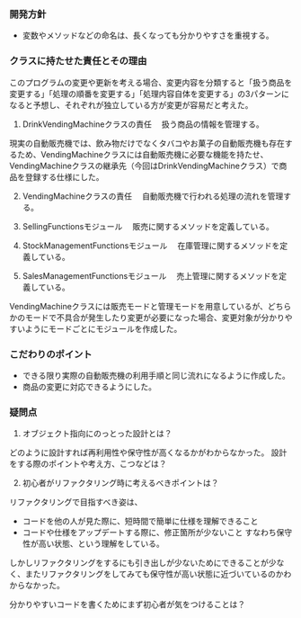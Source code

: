 ### 開発方針
- 変数やメソッドなどの命名は、長くなっても分かりやすさを重視する。


### クラスに持たせた責任とその理由
このプログラムの変更や更新を考える場合、変更内容を分類すると「扱う商品を変更する」「処理の順番を変更する」「処理内容自体を変更する」の3パターンになると予想し、それぞれが独立している方が変更が容易だと考えた。

1. DrinkVendingMachineクラスの責任
　扱う商品の情報を管理する。

現実の自動販売機では、飲み物だけでなくタバコやお菓子の自動販売機も存在するため、VendingMachineクラスには自動販売機に必要な機能を持たせ、VendingMachineクラスの継承先（今回はDrinkVendingMachineクラス）で商品を登録する仕様にした。

2. VendingMachineクラスの責任
　自動販売機で行われる処理の流れを管理する。

3. SellingFunctionsモジュール
　販売に関するメソッドを定義している。

4. StockManagementFunctionsモジュール
　在庫管理に関するメソッドを定義している。

5. SalesManagementFunctionsモジュール
　売上管理に関するメソッドを定義している。

VendingMachineクラスには販売モードと管理モードを用意しているが、どちらかのモードで不具合が発生したり変更が必要になった場合、変更対象が分かりやすいようにモードごとにモジュールを作成した。


### こだわりのポイント
- できる限り実際の自動販売機の利用手順と同じ流れになるように作成した。
- 商品の変更に対応できるようにした。


### 疑問点
1. オブジェクト指向にのっとった設計とは？

どのように設計すれば再利用性や保守性が高くなるかがわからなかった。
設計をする際のポイントや考え方、こつなどは？

2. 初心者がリファクタリング時に考えるべきポイントは？

リファクタリングで目指すべき姿は、
- コードを他の人が見た際に、短時間で簡単に仕様を理解できること
- コードや仕様をアップデートする際に、修正箇所が少ないこと
すなわち保守性が高い状態、という理解をしている。

しかしリファクタリングをするにも引き出しが少ないためにできることが少なく、またリファクタリングをしてみても保守性が高い状態に近づいているのかわからなかった。

分かりやすいコードを書くためにまず初心者が気をつけることは？

